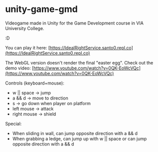 # unity-game-gmd
Videogame made in Unity for the Game Development course in VIA University College.

:D



You can play it here: [https://IdealRightService.santo0.repl.co](https://IdealRightService.santo0.repl.co)


The WebGL version doesn't render the final "easter egg". 
Check out the demo video: [https://www.youtube.com/watch?v=0QK-EoWcVQc](https://www.youtube.com/watch?v=0QK-EoWcVQc)

Controls (keyboard+mouse):
+ w || space -> jump
+ a && d -> move to direction
+ s -> go down when player on platform
+ left mouse -> attack
+ right mouse -> shield

Special:
+ When sliding in wall, can jump opposite direction with a && d
+ When grabbing a ledge, can jump up with w || space or can jump opposite direction with a && d
